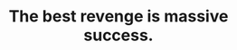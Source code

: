 ---
title: "The best revenge is massive success."
cc-type: quote
attribution: "Frank Sinatra"
related:
  - Frank_Sinatra_(1957_studio_portrait_close-up).jpg
  - Frank Sinatra - Wikipedia
tags:
  - Frank Sinatra
  - Failure
  - Quote
  - Success
---